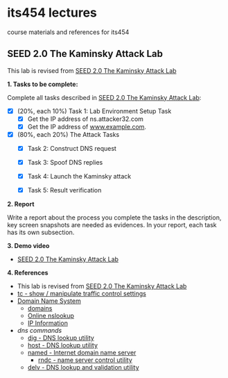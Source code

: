 # its454 lectures

course materials and references for its454

## SEED 2.0 The Kaminsky Attack Lab

This lab is revised from [SEED 2.0 The Kaminsky Attack Lab](https://seedsecuritylabs.org/Labs_20.04/Networking/DNS/DNS_Remote/)

**1. Tasks to be complete:**

Complete all tasks described in [SEED 2.0 The Kaminsky Attack Lab](./refs/DNSRemote.pdf):

- [x] (20%, each 10%) Task 1: Lab Environment Setup Task
  - [x] Get the IP address of ns.attacker32.com
  - [x] Get the IP address of www.example.com.
- [x] (80%, each 20%) The Attack Tasks
  - [x]  Task 2: Construct DNS request
  - [x]  Task 3: Spoof DNS replies
  - [x]  Task 4: Launch the Kaminsky attack
  - [x]  Task 5: Result verification


**2. Report**

Write a report about the process you complete the tasks in the description, key screen snapshots are needed as evidences. In your report, each task has its own subsection.


**3. Demo video**
* [SEED 2.0 The Kaminsky Attack Lab]()

**4. References**
* This lab is revised from [SEED 2.0 The Kaminsky Attack Lab](https://seedsecuritylabs.org/Labs_20.04/Networking/DNS/DNS_Remote/)
* [tc - show / manipulate traffic control settings](https://man7.org/linux/man-pages/man8/tc.8.html)
* [Domain Name System](https://en.wikipedia.org/wiki/Domain_Name_System)
  * [domains](https://support.google.com/a/topic/3540977)
  * [Online nslookup](https://www.nslookup.io/)
  * [IP Information](https://ipinfo.io/)
* _dns commands_
  * [dig - DNS lookup utility](http://manpages.ubuntu.com/manpages/focal/man1/dig.1.html)
  * [host - DNS lookup utility](http://manpages.ubuntu.com/manpages/focal/man1/host.1.html)
  * [named - Internet domain name server](http://manpages.ubuntu.com/manpages/focal/man8/named.8.html)
    * [rndc - name server control utility](http://manpages.ubuntu.com/manpages/focal/en/man8/rndc.8.html)
  * [delv - DNS lookup and validation utility](http://manpages.ubuntu.com/manpages/focal/man1/delv.1.html)
